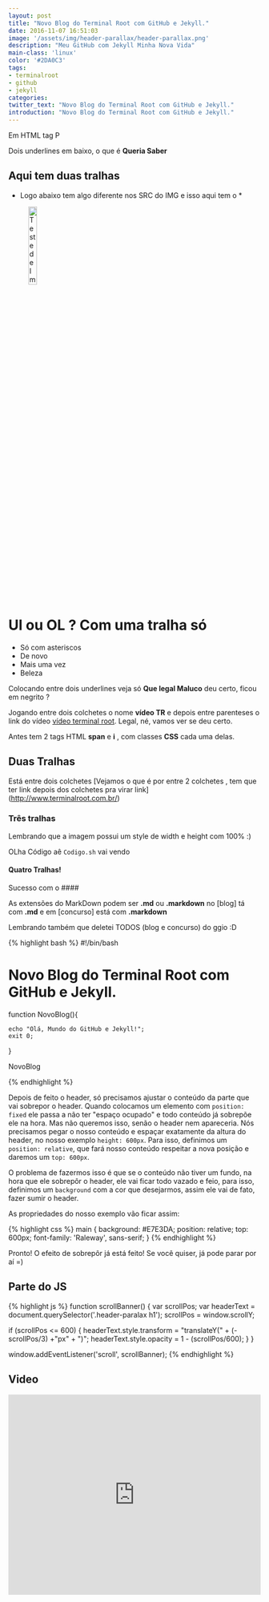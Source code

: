 ```yaml
---
layout: post
title: "Novo Blog do Terminal Root com GitHub e Jekyll."
date: 2016-11-07 16:51:03
image: '/assets/img/header-parallax/header-parallax.png'
description: "Meu GitHub com Jekyll Minha Nova Vida"
main-class: 'linux'
color: '#2DA0C3'
tags:
- terminalroot
- github
- jekyll
categories:
twitter_text: "Novo Blog do Terminal Root com GitHub e Jekyll."
introduction: "Novo Blog do Terminal Root com GitHub e Jekyll."
---
```


<p class="intro">Em HTML tag P</p>

Dois underlines em baixo, o que é __Queria Saber__




## Aqui tem duas tralhas 

* Logo abaixo tem algo diferente nos SRC do IMG e isso aqui tem o *

<figure>
    <img src="{{ '/assets/img/icons/32_favicon.png' | prepend: site.baseurl }}" alt="Teste de Imagem para o GIT" style="width: 20%; height: 20%"> 
    <!--<figcaption>Uhul!</figcaption>-->
</figure>

# Ul ou OL ? Com uma tralha só

* Só com asteriscos
* De novo
* Mais uma vez
* Beleza

Colocando entre dois underlines veja só __Que legal Maluco__ deu certo, ficou em negrito ?

Jogando entre dois colchetes o nome __vídeo TR__ e depois entre parenteses o link do vídeo [vídeo terminal root](https://www.youtube.com/watch?v=NDQy_saxxZU). Legal, né, vamos ver se deu certo.

<span class="amarelo"><i class="fa fa-exclamation-triangle fa-lg"></i></span> Antes tem 2 tags HTML __span__ e __i__ , com classes __CSS__ cada uma delas.

## Duas Tralhas


 Está entre dois colchetes [Vejamos o que é por entre 2 colchetes , tem que ter link depois dos colchetes pra virar link] (http://www.terminalroot.com.br/)

### Três tralhas

 Lembrando que a imagem possui um style de width e height com 100% :)

OLha Código aê <code class="language-bash">Codigo.sh</code> vai vendo

#### Quatro Tralhas!

 Sucesso com o ####
 
 As extensões do MarkDown podem ser __.md__ ou __.markdown__ no [blog] tá com __.md__ e em [concurso] está com __.markdown__

Lembrando também que deletei TODOS (blog e concurso) do ggio :D

{% highlight bash %}
#!/bin/bash
# Novo Blog do Terminal Root com GitHub e Jekyll.
function NovoBlog(){

	echo "Olá, Mundo do GitHub e Jekyll!";
	exit 0;

}

NovoBlog

{% endhighlight %}

Depois de feito o header, só precisamos ajustar o conteúdo da parte que vai sobrepor o header. Quando colocamos um elemento com `position: fixed` ele passa a não ter "espaço ocupado" e todo conteúdo já sobrepõe ele na hora. Mas não queremos isso, senão o header nem apareceria. Nós precisamos pegar o nosso conteúdo e espaçar exatamente da altura do header, no nosso exemplo `height: 600px`. Para isso, definimos um `position: relative`, que fará nosso conteúdo respeitar a nova posição e daremos um `top: 600px`.

O problema de fazermos isso é que se o conteúdo não tiver um fundo, na hora que ele sobrepôr o header, ele vai ficar todo vazado e feio, para isso, definimos um `background` com a cor que desejarmos, assim ele vai de fato, fazer sumir o header.

As propriedades do nosso exemplo vão ficar assim:

{% highlight css %}
main {
    background: #E7E3DA;
    position: relative;
    top: 600px;
    font-family: 'Raleway', sans-serif;
}
{% endhighlight %}


Pronto! O efeito de sobrepôr já está feito! Se você quiser, já pode parar por aí =)

## Parte do JS

{% highlight js %}
function scrollBanner() {
  var scrollPos;
  var headerText = document.querySelector('.header-paralax h1');
  scrollPos = window.scrollY;

  if (scrollPos <= 600) {
      headerText.style.transform =  "translateY(" + (-scrollPos/3) +"px" + ")";
      headerText.style.opacity = 1 - (scrollPos/600);
  }
}

window.addEventListener('scroll', scrollBanner);
{% endhighlight %}


## Video

<div class='embed-container'><iframe style="width: 100% !important; height: 400px" src='https://www.youtube.com/embed/pAMtbwGySI0' frameborder='0' allowfullscreen></iframe></div>
